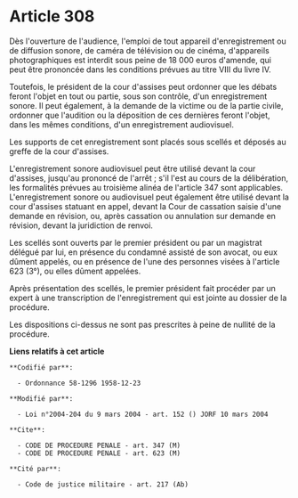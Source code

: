 # Article 308

Dès l'ouverture de l'audience, l'emploi de tout appareil d'enregistrement ou de diffusion sonore, de caméra de télévision ou
de cinéma, d'appareils photographiques est interdit sous peine de 18 000 euros d'amende, qui peut être prononcée dans les
conditions prévues au titre VIII du livre IV.

Toutefois, le président de la cour d'assises peut ordonner que les débats feront l'objet en tout ou partie, sous son
contrôle, d'un enregistrement sonore. Il peut également, à la demande de la victime ou de la partie civile, ordonner que
l'audition ou la déposition de ces dernières feront l'objet, dans les mêmes conditions, d'un enregistrement audiovisuel.

Les supports de cet enregistrement sont placés sous scellés et déposés au greffe de la cour d'assises.

L'enregistrement sonore audiovisuel peut être utilisé devant la cour d'assises, jusqu'au prononcé de l'arrêt ; s'il l'est au
cours de la délibération, les formalités prévues au troisième alinéa de l'article 347 sont applicables. L'enregistrement
sonore ou audiovisuel peut également être utilisé devant la cour d'assises statuant en appel, devant la Cour de cassation
saisie d'une demande en révision, ou, après cassation ou annulation sur demande en révision, devant la juridiction de renvoi.

Les scellés sont ouverts par le premier président ou par un magistrat délégué par lui, en présence du condamné assisté de son
avocat, ou eux dûment appelés, ou en présence de l'une des personnes visées à l'article 623 (3°), ou elles dûment appelées.

Après présentation des scellés, le premier président fait procéder par un expert à une transcription de l'enregistrement qui
est jointe au dossier de la procédure.

Les dispositions ci-dessus ne sont pas prescrites à peine de nullité de la procédure.

**Liens relatifs à cet article**

	**Codifié par**:

	  - Ordonnance 58-1296 1958-12-23

	**Modifié par**:

	  - Loi n°2004-204 du 9 mars 2004 - art. 152 () JORF 10 mars 2004

	**Cite**:

	  - CODE DE PROCEDURE PENALE - art. 347 (M)
	  - CODE DE PROCEDURE PENALE - art. 623 (M)

	**Cité par**:

	  - Code de justice militaire - art. 217 (Ab)

